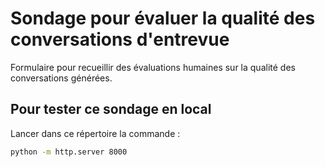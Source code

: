 # Sondage pour évaluer la qualité des conversations d'entrevue
Formulaire pour recueillir des évaluations humaines sur la qualité des conversations générées.
## Pour tester ce sondage en local
Lancer dans ce répertoire la commande :
```bash
python -m http.server 8000
```